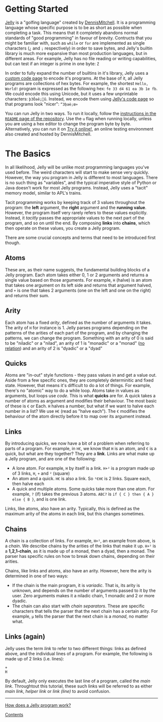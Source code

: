 # Getting Started

[Jelly](https://github.com/DennisMitchell/jelly) is a "golfing language" created by [DennisMitchell](https://github.com/DennisMitchell). It is a programming language whose specific purpose is to be as short as possible when completing a task. This means that it completely abandons normal standards of "good programming" in favour of brevity. Contructs that you might be familiar with, such as `while` or `for` are implemented as single characters (`¿` and `¡` respectively) in order to save bytes, and Jelly's builtin library is much more expansive than most production languages, but in different areas. For example, Jelly has no file reading or writing capabilities, but can test if an integer is prime in one byte: `Ż`

In order to fully expand the number of builtins in it's library, Jelly uses a [custom code page](https://en.wikipedia.org/wiki/Code_page) to encode it's programs. At the base of it, all Jelly programs are collections of hex bytes. For example, the shortest `Hello, World!` program is expressed as the following hex: `fe 33 d4 61 ea 3b 1e fb`. We could encode this using Unicode, but it uses a few unprintable characters: `þ3Ôaê;û`. Instead, we encode them using [Jelly's code page](https://github.com/DennisMitchell/jellylanguage/wiki/Code-page) so that programs look "nicer": `“3ḅaė;œ»`

You can run Jelly in two ways. To run it locally, follow the [instructions in the `README` page of the repository](https://github.com/DennisMitchell/jellylanguage/blob/master/README.md). Use the `u` flag when running locally, unless you are using a hex editor to change the program byte by byte. Alternatively, you can run it on [Try it online!](https://tio.run/#jelly), an online testing environment also created and hosted by DennisMitchell.

# The Basics

In all likelihood, Jelly will be unlike most programming languages you've used before. The weird characters will start to make sense very quickly. However, the way you program in Jelly is different to most languages. There is no such thing as "variables", and the typical imperative style of Python or Java doesn't work for most Jelly programs. Instead, Jelly uses a "tacit" memory model, similar to APL's trains.

Tacit programming works by keeping track of 3 values throughout the program: the **left** argument, the **right** argument and the **running value**. However, the program itself very rarely refers to these values explicitly. Instead, it *tacitly* passes the appropriate values to the next part of the program, and so on until the end. By composing **links** into **chains**, which then operate on these values, you create a Jelly program.

There are some crucial concepts and terms that need to be introduced first though.
 
## Atoms
 
These are, as their name suggests, the fundamental building blocks of a Jelly program. Each atom takes either 0, 1 or 2 arguments and returns a single value based on those arguments. For example, `H` (halve) is an atom that takes one argument on its left side and returns that argument halved, and `+` is one that takes 2 arguments (one on the left and one on the right) and returns their sum.
 
## Arity

Each atom has a fixed *arity*, defined as the number of arguments it takes. The arity of `H` for instance is 1. Jelly parses programs depending on the patterns of the arities of each part of the program, and by changing the patterns, we can change the program. Something with an arity of 0 is said to be "niladic" or a "nilad", an arity of 1 is "monadic" or a "monad" ([no relation](https://en.wikipedia.org/wiki/Monad_(functional_programming))) and an arity of 2 is "dyadic" or a "dyad"

## Quicks

Atoms are "in-out" style functions - they pass values in and get a value out. Aside from a few specific ones, they are completely determinitic and fixed state. However, that means it's difficult to do a lot of things. For example, there's no "atomic" way to do a while loop. Atoms take in values as arguments, but loops use *code*. This is what **quicks** are for. A quick takes a number of atoms as argument and modifies their behaviour. The most basic of these is `€` or Each. `H` halves a number, but what if we want to halve each number in a list? We use `H€` (read as "halve each"). The `€` modifies the behaviour of the atom directly before it to map over its argument instead.

## Links

By introducing quicks, we now have a bit of a problem when referring to parts of a program. For example, in `H€`, we know that `H` is an atom, and `€` is a quick, but what are they together? They are a **link**. Links are what make up a Jelly program, and are one of the following:

- A lone atom. For example, `H` by itself is a link. `H+²` is a program made up of 3 links, `H`, `+` and `²` (square)
- An atom and a quick. `H€` is also a link. So `²€H€` is 2 links. Square each, then halve each
- A quick and multiple atoms. Some quicks take more than one atom. For example, `?` (if) takes the previous 3 atoms. `ABC?` is `if { C } then { A } else { B }`, and is one link.

Links, like atoms, also have an arity. Typically, this is defined as the maximum arity of the atoms in each link, but this changes sometimes.

## Chains

A chain is a collection of links. For example, `H+²`, an example from above, is a *chain*. We describe chains by the arities of the links that make it up. `H+²` is a **1,2,1-chain**, as it is made up of a monad, then a dyad, then a monad. The parser has specific rules on how to break down chains, depending on their arities.

Chains, like links and atoms, also have an arity. However, here the arity is determined in one of two ways:

- If the chain is the main program, it is *variadic*. That is, its arity is unknown, and depends on the number of arguments passed to it by the user. Zero arguments makes it a niladic chain, 1 monadic and 2 or more dyadic.
- The chain can also start with *chain separators*. These are specific characters that tells the parser that the next chain has a certain arity. For example, `µ` tells the parser that the next chain is a *monad*, no matter what.

## Links (again)

Jelly uses the term *link* to refer to two different things: links as defined above, and the individual lines of a program. For example, the following is made up of 2 links (i.e. lines):

    +
    H
    
 By default, Jelly only executes the last line of a program, called the *main link*. Throughtout this tutorial, these such links will be referred to as either *main link*, *helper link* or *link (line)* to avoid confusion.

 ---

 [How does a Jelly program work?](https://github.com/cairdcoinheringaahing/RecipesForJelly/blob/main/howprogramswork.md)

 [Contents](https://github.com/cairdcoinheringaahing/RecipesForJelly/blob/main/README.md)
